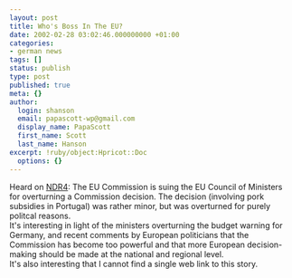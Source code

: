 ```yaml
---
layout: post
title: Who's Boss In The EU?
date: 2002-02-28 03:02:46.000000000 +01:00
categories:
- german news
tags: []
status: publish
type: post
published: true
meta: {}
author:
  login: shanson
  email: papascott-wp@gmail.com
  display_name: PapaScott
  first_name: Scott
  last_name: Hanson
excerpt: !ruby/object:Hpricot::Doc
  options: {}
---
```

<p>Heard on <a href="http://www.ndr4.de">NDR4</a>: The EU Commission is suing the EU Council of Ministers for overturning a Commission decision. The decision (involving pork subsidies in Portugal) was rather minor, but was overturned for purely politcal reasons.<br />
It's interesting in light of the ministers overturning the budget warning for Germany, and recent comments by European politicians that the Commission has become too powerful and that more European decision-making should be made at the national and regional level.<br />
It's also interesting that I cannot find a single web link to this story.</p>
